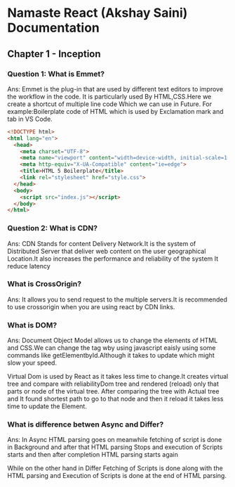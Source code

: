 # Namaste React (Akshay Saini) Documentation

## Chapter 1 - Inception

### Question 1: What is Emmet?
Ans: Emmet is the plug-in that are used by different text editors to improve the workflow in the code. It is particularly used By HTML,CSS.Here we create a shortcut of multiple line code Which we can use in Future. For example:Boilerplate code of HTML which is used by Exclamation mark and tab in VS Code.
````HTML
<!DOCTYPE html>
<html lang="en">
  <head>
    <meta charset="UTF-8">
    <meta name="viewport" content="width=device-width, initial-scale=1.0">
    <meta http-equiv="X-UA-Compatible" content="ie=edge">
    <title>HTML 5 Boilerplate</title>
    <link rel="stylesheet" href="style.css">
  </head>
  <body>
	<script src="index.js"></script>
  </body>
</html>
````
### Question 2: What is CDN?
Ans: CDN Stands for content Delivery Network.It is the system of Distributed Server that deliver web content on the user geographical Location.It also increases the performance and reliability of the system It reduce latency

### What is CrossOrigin?
Ans: It allows you to send request to the multiple servers.It is recommended to use crossorigin when you  are using react by CDN links.

### What is DOM?
Ans: Document Object Model allows us to change the elements of HTML and CSS.We can change the tag wby using javascript eaisly using some commands like getElementbyId.Although it takes to update which might slow your speed.

Virtual Dom is used by React as it takes less time to change.It creates virtual tree and compare with reliabilityDom tree and rendered (reload) only that parts or node of the virtual tree. After comparing the tree with Actual tree and It found shortest path to go to that node and then it reload it takes less time to update the Element.

### What is difference betwen Async and Differ?
Ans: In Async HTML parsing goes on meanwhile fetching of script is done in Background and after that HTML parsing Stops and execution of Scripts starts and then after completion HTML parsing starts again

While on the other hand in Differ Fetching of Scripts is done along with the HTML parsing and Execution of Scripts is done at the end of HTML parsing.